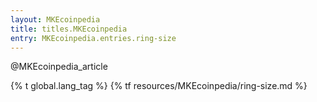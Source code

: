 ```yaml
---
layout: MKEcoinpedia
title: titles.MKEcoinpedia
entry: MKEcoinpedia.entries.ring-size
---
```


@MKEcoinpedia_article

{% t global.lang_tag %}
{% tf resources/MKEcoinpedia/ring-size.md %}
